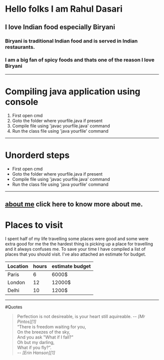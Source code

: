 # Hello folks I am  Rahul Dasari
## <h2> I love Indian food especially **Biryani**
### <h3> Biryani is traditional  **Indian food** and is served in Indian restaurants.
### I am a big fan of **spicy foods** and thats one of the reason I love **Biryani**
---
# Compiling java application using console
1. First open cmd
2. Goto the folder where yourfile.java if present
3. Compile file using 'javac yourfile.java' command 
4. Run the class file using 'java yourfile' command
---
# Unorderd steps
* First open cmd
* Goto the folder where yourfile.java if present
* Compile file using 'javac yourfile.java' command 
* Run the class file using 'java yourfile' command
---
[about me](AboutMe.md) click here to know more about me.
---
# Places to visit
I spent half of my life travelling some places were good and some were extra good for me the the hardest thing is picking up a place for travelling and it always confuses me. To save your time I have compiled a list of places that you should visit. I've also attached an estimate for budget.

| Location  | hours | estimate budget |
| --------- | ----  | -------------   |
| Paris | 6  | 6000$ |
| London  | 12  | 12000$ |
| Delhi  | 10  | 1200$ |
---
#Quotes
> Perfection is not desireable, is your heart still aquireable. 
> -- <cite>[Mr Pintos][1]</cite>  
> “There is freedom waiting for you,  
>On the breezes of the sky,  
>And you ask "What if I fall?"  
>Oh but my darling,  
>What if you fly?”.   
> -- <cite>[Erin Hanson][1]</cite>